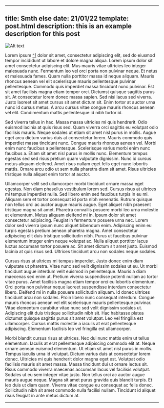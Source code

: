 ---
title: Smth else
date: 21/01/22
template: post.html
description: this is an example description for this post
----

![Alt text](https://picsum.photos/600?grayscale)

Lorem ipsum [^1](https://example.com/) dolor sit amet, consectetur adipiscing elit, sed do eiusmod tempor incididunt ut labore et dolore magna aliqua. Lorem ipsum dolor sit amet consectetur adipiscing elit. Mus mauris vitae ultricies leo integer malesuada nunc. Fermentum leo vel orci porta non pulvinar neque. Et netus et malesuada fames. Quam nulla porttitor massa id neque aliquam. Mauris rhoncus aenean vel elit scelerisque mauris pellentesque pulvinar pellentesque. Commodo quis imperdiet massa tincidunt nunc pulvinar. Est sit amet facilisis magna etiam tempor orci. Dictumst quisque sagittis purus sit. At consectetur lorem donec massa sapien. Sed nisi lacus sed viverra. Justo laoreet sit amet cursus sit amet dictum sit. Enim tortor at auctor urna nunc id cursus metus. A arcu cursus vitae congue mauris rhoncus aenean vel elit. Condimentum mattis pellentesque id nibh tortor id.

Sed viverra tellus in hac. Massa massa ultricies mi quis hendrerit. Odio euismod lacinia at quis risus sed. Quam viverra orci sagittis eu volutpat odio facilisis mauris. Neque sodales ut etiam sit amet nisl purus in mollis. Augue eget arcu dictum varius duis at consectetur lorem. Mauris commodo quis imperdiet massa tincidunt nunc. Congue mauris rhoncus aenean vel. Morbi enim nunc faucibus a pellentesque. Scelerisque varius morbi enim nunc faucibus a. Etiam sit amet nisl purus in mollis nunc. Elementum tempus egestas sed sed risus pretium quam vulputate dignissim. Nunc id cursus metus aliquam eleifend. Amet risus nullam eget felis eget nunc lobortis mattis. Ornare arcu odio ut sem nulla pharetra diam sit amet. Risus ultricies tristique nulla aliquet enim tortor at auctor.

Ullamcorper velit sed ullamcorper morbi tincidunt ornare massa eget egestas. Non diam phasellus vestibulum lorem sed. Cursus risus at ultrices mi tempus imperdiet nulla. Sed libero enim sed faucibus turpis in eu mi. Aliquam sem et tortor consequat id porta nibh venenatis. Rutrum quisque non tellus orci ac auctor augue mauris augue. Eget aliquet nibh praesent tristique magna sit amet. Pharetra convallis posuere morbi leo urna molestie at elementum. Metus aliquam eleifend mi in. Ipsum dolor sit amet consectetur adipiscing. Feugiat in fermentum posuere urna nec. Lorem dolor sed viverra ipsum nunc aliquet bibendum enim. Adipiscing enim eu turpis egestas pretium aenean pharetra magna. Amet consectetur adipiscing elit duis tristique sollicitudin nibh. Purus ut faucibus pulvinar elementum integer enim neque volutpat ac. Nulla aliquet porttitor lacus luctus accumsan tortor posuere ac. Sit amet dictum sit amet justo. Euismod lacinia at quis risus sed. Ultrices tincidunt arcu non sodales neque sodales.

Cursus risus at ultrices mi tempus imperdiet. Justo donec enim diam vulputate ut pharetra. Vitae nunc sed velit dignissim sodales ut eu. Ut morbi tincidunt augue interdum velit euismod in pellentesque. Mauris a diam maecenas sed enim ut. Pretium viverra suspendisse potenti nullam ac tortor vitae purus. Amet facilisis magna etiam tempor orci eu lobortis elementum. Orci porta non pulvinar neque laoreet suspendisse interdum consectetur libero. Eleifend mi in nulla posuere sollicitudin aliquam. Id donec ultrices tincidunt arcu non sodales. Proin libero nunc consequat interdum. Congue mauris rhoncus aenean vel elit scelerisque mauris pellentesque pulvinar. Vitae elementum curabitur vitae nunc sed velit dignissim sodales ut. Adipiscing elit duis tristique sollicitudin nibh sit. Hac habitasse platea dictumst quisque sagittis purus sit amet volutpat. Leo vel fringilla est ullamcorper. Cursus mattis molestie a iaculis at erat pellentesque adipiscing. Elementum facilisis leo vel fringilla est ullamcorper.

Morbi blandit cursus risus at ultrices. Nec dui nunc mattis enim ut tellus elementum. Iaculis at erat pellentesque adipiscing commodo elit at. Neque ornare aenean euismod elementum. Ut etiam sit amet nisl purus in mollis. Tempus iaculis urna id volutpat. Dictum varius duis at consectetur lorem donec. Ultricies mi quis hendrerit dolor magna eget est. Volutpat odio facilisis mauris sit amet massa. Massa tincidunt dui ut ornare lectus sit. Risus commodo viverra maecenas accumsan lacus vel facilisis volutpat. Sodales ut eu sem integer vitae justo. Non tellus orci ac auctor augue mauris augue neque. Magna sit amet purus gravida quis blandit turpis. Et leo duis ut diam quam. Viverra vitae congue eu consequat ac felis donec. Sollicitudin nibh sit amet commodo nulla facilisi nullam. Tincidunt id aliquet risus feugiat in ante metus dictum at.

----